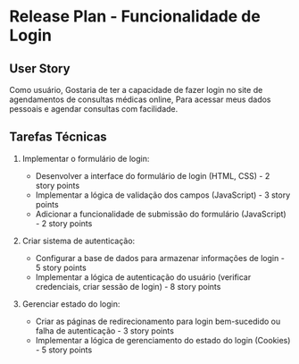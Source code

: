 # Release Plan - Funcionalidade de Login

## User Story
Como usuário,
Gostaria de ter a capacidade de fazer login no site de agendamentos de consultas médicas online,
Para acessar meus dados pessoais e agendar consultas com facilidade.

## Tarefas Técnicas
1. Implementar o formulário de login:
   - Desenvolver a interface do formulário de login (HTML, CSS) - 2 story points
   - Implementar a lógica de validação dos campos (JavaScript) - 3 story points
   - Adicionar a funcionalidade de submissão do formulário (JavaScript) - 2 story points

2. Criar sistema de autenticação:
   - Configurar a base de dados para armazenar informações de login - 5 story points
   - Implementar a lógica de autenticação do usuário (verificar credenciais, criar sessão de login) - 8 story points

3. Gerenciar estado do login:
   - Criar as páginas de redirecionamento para login bem-sucedido ou falha de autenticação - 3 story points
   - Implementar a lógica de gerenciamento do estado do login (Cookies) - 5 story points